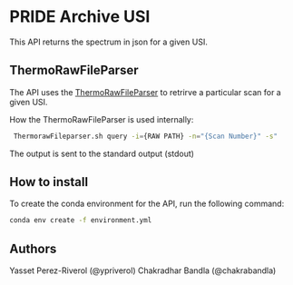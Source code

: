 # PRIDE Archive USI 

This API returns the spectrum in json for a given USI. 

## ThermoRawFileParser

The API uses the [ThermoRawFileParser](https://github.com/compomics/ThermoRawFileParser) to retrirve a particular 
scan for a given USI. 

How the ThermoRawFileParser is used internally: 


```bash 
 ThermorawFileparser.sh query -i={RAW PATH} -n="{Scan Number}" -s" 
```

The output is sent to the standard output (stdout)

## How to install 

To create the conda environment for the API, run the following command: 

```bash
conda env create -f environment.yml
```

## Authors 

Yasset Perez-Riverol (@ypriverol)
Chakradhar Bandla (@chakrabandla)